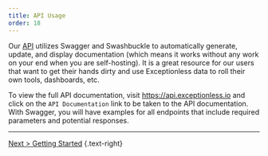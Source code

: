 ```yaml
---
title: API Usage
order: 18
---
```


Our [API](https://api.exceptionless.io) utilizes Swagger and Swashbuckle to automatically generate, update, and display documentation (which means it works without any work on your end when you are self-hosting). It is a great resource for our users that want to get their hands dirty and use Exceptionless data to roll their own tools, dashboards, etc.

To view the full API documentation, visit <https://api.exceptionless.io> and click on the `API Documentation` link to be taken to the API documentation. With Swagger, you will have examples for all endpoints that include required parameters and potential responses.

---

[Next > Getting Started](api-getting-started.md) {.text-right}
